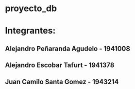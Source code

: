 # proyecto_db
# Integrantes: 
  ## Alejandro Peñaranda Agudelo - 1941008
  ## Alejandro Escobar Tafurt - 1941378
  ## Juan Camilo Santa Gomez - 1943214
